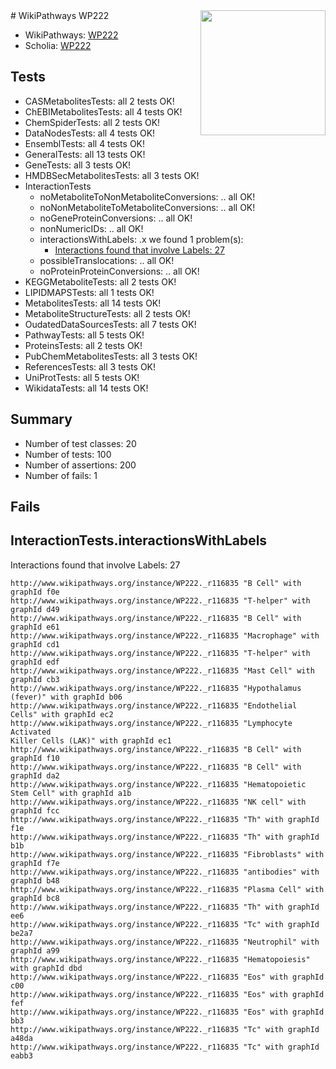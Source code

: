 <img style="float: right; width: 200px" src="https://upload.wikimedia.org/wikipedia/commons/thumb/8/83/Wplogo_with_text_500.png/640px-Wplogo_with_text_500.png" />
# WikiPathways WP222

* WikiPathways: [WP222](https://identifiers.org/wikipathways:WP222)
* Scholia: [WP222](https://scholia.toolforge.org/wikipathways/WP222)
## Tests
* CASMetabolitesTests: all 2 tests OK!
* ChEBIMetabolitesTests: all 4 tests OK!
* ChemSpiderTests: all 2 tests OK!
* DataNodesTests: all 4 tests OK!
* EnsemblTests: all 4 tests OK!
* GeneralTests: all 13 tests OK!
* GeneTests: all 3 tests OK!
* HMDBSecMetabolitesTests: all 3 tests OK!
* InteractionTests
    * noMetaboliteToNonMetaboliteConversions: .. all OK!
    * noNonMetaboliteToMetaboliteConversions: .. all OK!
    * noGeneProteinConversions: .. all OK!
    * nonNumericIDs: .. all OK!
    * interactionsWithLabels: .x we found 1 problem(s):
        * [Interactions found that involve Labels: 27](#fe97a8de)
    * possibleTranslocations: .. all OK!
    * noProteinProteinConversions: .. all OK!
* KEGGMetaboliteTests: all 2 tests OK!
* LIPIDMAPSTests: all 1 tests OK!
* MetabolitesTests: all 14 tests OK!
* MetaboliteStructureTests: all 2 tests OK!
* OudatedDataSourcesTests: all 7 tests OK!
* PathwayTests: all 5 tests OK!
* ProteinsTests: all 2 tests OK!
* PubChemMetabolitesTests: all 3 tests OK!
* ReferencesTests: all 3 tests OK!
* UniProtTests: all 5 tests OK!
* WikidataTests: all 14 tests OK!


## Summary

* Number of test classes: 20
* Number of tests: 100
* Number of assertions: 200
* Number of fails: 1

## Fails

<a name="fe97a8de" />

## InteractionTests.interactionsWithLabels

Interactions found that involve Labels: 27
```
http://www.wikipathways.org/instance/WP222._r116835 "B Cell" with graphId f0e
http://www.wikipathways.org/instance/WP222._r116835 "T-helper" with graphId d49
http://www.wikipathways.org/instance/WP222._r116835 "B Cell" with graphId e61
http://www.wikipathways.org/instance/WP222._r116835 "Macrophage" with graphId cd1
http://www.wikipathways.org/instance/WP222._r116835 "T-helper" with graphId edf
http://www.wikipathways.org/instance/WP222._r116835 "Mast Cell" with graphId cb3
http://www.wikipathways.org/instance/WP222._r116835 "Hypothalamus
(fever)" with graphId b06
http://www.wikipathways.org/instance/WP222._r116835 "Endothelial Cells" with graphId ec2
http://www.wikipathways.org/instance/WP222._r116835 "Lymphocyte Activated
Killer Cells (LAK)" with graphId ec1
http://www.wikipathways.org/instance/WP222._r116835 "B Cell" with graphId f10
http://www.wikipathways.org/instance/WP222._r116835 "B Cell" with graphId da2
http://www.wikipathways.org/instance/WP222._r116835 "Hematopoietic Stem Cell" with graphId a1b
http://www.wikipathways.org/instance/WP222._r116835 "NK cell" with graphId fcc
http://www.wikipathways.org/instance/WP222._r116835 "Th" with graphId f1e
http://www.wikipathways.org/instance/WP222._r116835 "Th" with graphId b1b
http://www.wikipathways.org/instance/WP222._r116835 "Fibroblasts" with graphId f7e
http://www.wikipathways.org/instance/WP222._r116835 "antibodies" with graphId b48
http://www.wikipathways.org/instance/WP222._r116835 "Plasma Cell" with graphId bc8
http://www.wikipathways.org/instance/WP222._r116835 "Th" with graphId ee6
http://www.wikipathways.org/instance/WP222._r116835 "Tc" with graphId be2a7
http://www.wikipathways.org/instance/WP222._r116835 "Neutrophil" with graphId a99
http://www.wikipathways.org/instance/WP222._r116835 "Hematopoiesis" with graphId dbd
http://www.wikipathways.org/instance/WP222._r116835 "Eos" with graphId c00
http://www.wikipathways.org/instance/WP222._r116835 "Eos" with graphId fef
http://www.wikipathways.org/instance/WP222._r116835 "Eos" with graphId bb3
http://www.wikipathways.org/instance/WP222._r116835 "Tc" with graphId a48da
http://www.wikipathways.org/instance/WP222._r116835 "Tc" with graphId eabb3
```

